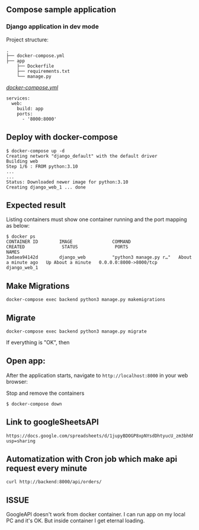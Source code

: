 ## Compose sample application
### Django application in dev mode

Project structure:
```
.
├── docker-compose.yml
├── app
    ├── Dockerfile
    ├── requirements.txt
    └── manage.py

```

[_docker-compose.yml_](docker-compose.yml)
```
services: 
  web: 
    build: app 
    ports: 
      - '8000:8000'
```

## Deploy with docker-compose

```
$ docker-compose up -d
Creating network "django_default" with the default driver
Building web
Step 1/6 : FROM python:3.10
...
...
Status: Downloaded newer image for python:3.10
Creating django_web_1 ... done

```

## Expected result

Listing containers must show one container running and the port mapping as below:
```
$ docker ps
CONTAINER ID        IMAGE               COMMAND                  CREATED              STATUS              PORTS                    NAMES
3adaea94142d        django_web          "python3 manage.py r…"   About a minute ago   Up About a minute   0.0.0.0:8000->8000/tcp   django_web_1
```

## Make Migrations

```
docker-compose exec backend python3 manage.py makemigrations
```

## Migrate

```
docker-compose exec backend python3 manage.py migrate
```
If everything is "OK", then

## Open app:

After the application starts, navigate to `http://localhost:8000` in your web browser:

Stop and remove the containers
```
$ docker-compose down
```

## Link to googleSheetsAPI
```
https://docs.google.com/spreadsheets/d/1jupyBDOGP8xpNYsdDhtyucU_zm3bh6NMyK_vZRTabYQ/edit?usp=sharing
```
## Automatization with Cron job which make api request every minute 
```
curl http://backend:8000/api/orders/
```
## ISSUE

GoogleAPI doesn't work from docker container.
I can run app on my local PC and it's OK.
But inside container I get eternal loading.
